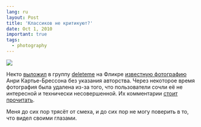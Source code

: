 ```yaml
---
lang: ru
layout: Post
title: 'Классиков не критикуют?'
date: Oct 1, 2010
important: true
tags:
  - photography
---
```


![](/images/blog/the-bicycle-by-cartier-bresson.jpg)

Некто [выложил](http://www.flickr.com/photos/andrerabelo/70458366) в группу [deleteme](http://www.flickr.com/groups/deleteme/) на Фликре [известную фотографию](http://www.magnumphotos.com/Archive/C.aspx?VP3=ViewBox_VPage&RAQF=1&IT=ZoomImage01_VForm&IID=2S5RYDZCKY50&PN=41&CT=Search) Анри Картье-Брессона без указания авторства. Через некоторое время фотография была удалена из-за того, что пользователи сочли её не интересной и технически несовершенной. Их комментарии [стоит прочитать](http://www.flickr.com/photos/andrerabelo/70458366).

Меня до сих пор трясёт от смеха, и до сих пор не могу поверить в то, что видел своими глазами.
